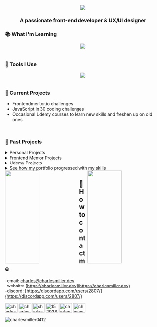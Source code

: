 <h1 align="center"><img src="https://charlesmiller.dev/assets/introLogoDark.png"/></h1>
<h3 align="center">A passionate front-end developer & UX/UI designer</h3>

### 📚 What I'm Learning
<div align="center">
<picture><img src="https://skillicons.dev/icons?i=html,css,sass,bootstrap,javascript,jquery,ts,react,redux,next,nodejs,mongo,express,php,python,java,mysql,bash,git,markdown&perline=10&theme=light" /></div></picture><br />

### 🧰 Tools I Use
<div align="center">
<picture>
<img src="https://skillicons.dev/icons?i=vscode,eclipse,codepen,aws,figma,photoshop,illustrator,xd,github,heroku&perline=10&theme=light" /></picture></div><br />

### :open_file_folder: Current Projects

-   Frontendmentor.io challenges
-   JavaScript in 30 coding challenges
-   Occasional Udemy courses to learn new skills and freshen up on old ones
<br />

### :file_folder: Past Projects
<!-- personal projects -->
<details>
<summary>Personal Projects</summary>
<br>
<ul>
<li><a href="https://www.charlesmiller.dev/projectDatabase">Project Database</a></li>
<li><a href="https://github.com/charlesmiller0412/weatherApp">Reactive Weather App</a></li>
<li><a href="https://github.com/charlesmiller0412/reactToDoApp">React ToDo App</a></li>
<li><a href="https://github.com/charlesmiller0412/routeHolden">Route Holden (ASU)</a></li>
<li><a href="https://github.com/charlesmiller0412/wok">Wok (ASU)</a></li>
<li><a href="https://github.com/charlesmiller0412/twotrees">Two Trees (ASU)</a></li>
<li><a href="https://github.com/charlesmiller0412/jsTutorialOne">JS Arrays Tutorial (ASU)</a></li>

<li><a href="https://github.com/charlesmiller0412/jsTutorialTwo">jQuery Tutorial (ASU)</a></li>

</ul>
</details>

<!-- frontend mentor -->
<details>
<summary>Frontend Mentor Projects</summary>
<br>
<ul>
<li><a href="https://github.com/charlesmiller0412/product_preview_component">Product Preview Component</a></li>
<li><a href="https://github.com/charlesmiller0412/insureLanding">Insure Landing Page</a></li>
<li><a href="https://github.com/charlesmiller0412/profileCard">Profile Card</a></li>
<li><a href="https://github.com/charlesmiller0412/expensesChart">Expenses Chart</a></li>
</ul>
</details>

<!-- udemy -->
<details>
<summary>Udemy Projects</summary>
<br>
<ul>
<li><a href="https://github.com/charlesmiller0412/natours">Natours</a></li>
<li><a href="https://github.com/charlesmiller0412/museumOfCandy">Museum of Candy</a></li>
<li><a href="https://github.com/charlesmiller0412/purrfect">Purrfect</a></li>
<li><a href="https://github.com/charlesmiller0412/pattern">Pattern</a></li>
</ul>
</details>

<!-- portfolios -->
<details>
<summary>See how my portfolio progressed with my skills</summary>
<br>
<ul>
<li><a href="https://github.com/charlesmiller0412/charlesmiller.dev-v1">Version 1</a></li>
<li><a href="https://github.com/charlesmiller0412/charlesmiller.dev-v4">Version 4</a></li>
<li><a href="https://github.com/charlesmiller0412/charlesmiller.dev-v5">Version 5</a></li>
<li><a href="https://github.com/charlesmiller0412/charlesmiller.dev-v6">Version 6</a></li>
</ul>
</details>

<img align="left" width="47%" height="300px" src="https://github-stats-alpha.vercel.app/api?username=charlesmiller0412&cc=11252b&tc=efefef&ic=7eaecd&bc=efefef">

<img align="right" width="47%" height="300px" src="https://github-readme-stats.vercel.app/api/top-langs/?username=charlesmiller0412&langs_count=10&layout=compact&border_radius=5&bg_color=efefef&text_color=384b52&title_color=12252b" />

## :iphone: How to contact me
-email: [charles@charlesmiller.dev](mailto:charles@charlesmiller.dev)<br />
-website: [https://charlesmiller.dev](https://charlesmiller.dev)<br />
-discord: [https://discordapp.com/users/2807/](https://discordapp.com/users/2807/)
<p align="left">
<a href="https://codepen.io/charlesmiller0412" target="blank"><img align="center" src="https://raw.githubusercontent.com/rahuldkjain/github-profile-readme-generator/master/src/images/icons/Social/codepen.svg" alt="charlesmiller0412" height="30" width="40" /></a>
<a href="https://dev.to/charlesmiller0412" target="blank"><img align="center" src="https://raw.githubusercontent.com/rahuldkjain/github-profile-readme-generator/master/src/images/icons/Social/devto.svg" alt="charlesmiller0412" height="30" width="40" /></a>
<a href="https://linkedin.com/in/charlesmiller0412" target="blank"><img align="center" src="https://raw.githubusercontent.com/rahuldkjain/github-profile-readme-generator/master/src/images/icons/Social/linked-in-alt.svg" alt="charlesmiller0412" height="30" width="40" /></a>
<a href="https://stackoverflow.com/users/15293866" target="blank"><img align="center" src="https://raw.githubusercontent.com/rahuldkjain/github-profile-readme-generator/master/src/images/icons/Social/stack-overflow.svg" alt="15293866" height="30" width="40" /></a>
<a href="https://www.hackerrank.com/charles112" target="blank"><img align="center" src="https://raw.githubusercontent.com/rahuldkjain/github-profile-readme-generator/master/src/images/icons/Social/hackerrank.svg" alt="charles112" height="30" width="40" /></a>
<a href="https://www.leetcode.com/charlesmiller0412" target="blank"><img align="center" src="https://raw.githubusercontent.com/rahuldkjain/github-profile-readme-generator/master/src/images/icons/Social/leet-code.svg" alt="charlesmiller0412" height="30" width="40" /></a>
</p>

<p align="left"> <img src="https://komarev.com/ghpvc/?username=charlesmiller0412&label=Profile%20views&color=0e75b6&style=flat" alt="charlesmiller0412" /> </p>
